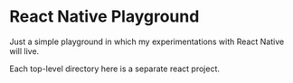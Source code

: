 # React Native Playground

Just a simple playground in which my experimentations with React Native will live.

Each top-level directory here is a separate react project. 
